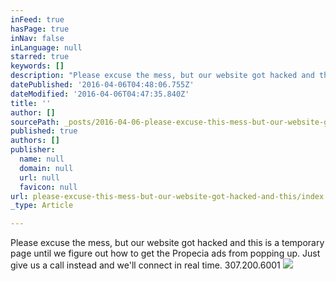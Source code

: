 ```yaml
---
inFeed: true
hasPage: true
inNav: false
inLanguage: null
starred: true
keywords: []
description: "Please excuse the mess, but our website got hacked and this is a temporary page until we figure out how to get the Propecia ads from popping up. \_Just give us a call instead and we'll connect in real time. 307.200.6001"
datePublished: '2016-04-06T04:48:06.755Z'
dateModified: '2016-04-06T04:47:35.840Z'
title: ''
author: []
sourcePath: _posts/2016-04-06-please-excuse-this-mess-but-our-website-got-hacked-and-this.md
published: true
authors: []
publisher:
  name: null
  domain: null
  url: null
  favicon: null
url: please-excuse-this-mess-but-our-website-got-hacked-and-this/index.html
_type: Article

---
```

Please excuse the mess, but our website got hacked and this is a temporary page until we figure out how to get the Propecia ads from popping up.  Just give us a call instead and we'll connect in real time. 307.200.6001
![](https://the-grid-user-content.s3-us-west-2.amazonaws.com/1d495ef5-30fc-4db0-a1a0-8a796f02a05c.jpg)